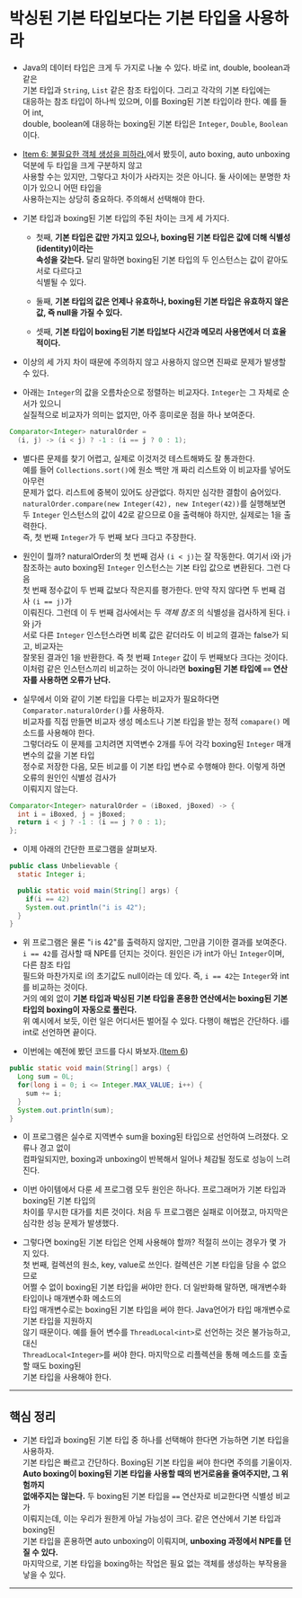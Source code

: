 # 박싱된 기본 타입보다는 기본 타입을 사용하라

- Java의 데이터 타입은 크게 두 가지로 나눌 수 있다. 바로 int, double, boolean과 같은  
  기본 타입과 `String`, `List` 같은 참조 타입이다. 그리고 각각의 기본 타입에는  
  대응하는 참조 타입이 하나씩 있으며, 이를 Boxing된 기본 타입이라 한다. 예를 들어 int,  
  double, boolean에 대응하는 boxing된 기본 타입은 `Integer`, `Double`, `Boolean`이다.

- [Item 6: 불필요한 객체 생성을 피하라.](https://github.com/sang-w0o/Study/blob/master/Programming%20Paradigm/Effective%20Java/1.%20%EA%B0%9D%EC%B2%B4%20%EC%83%9D%EC%84%B1%EA%B3%BC%20%ED%8C%8C%EA%B4%B4/Item%206.%20%EB%B6%88%ED%95%84%EC%9A%94%ED%95%9C%20%EA%B0%9D%EC%B2%B4%20%EC%83%9D%EC%84%B1%EC%9D%84%20%ED%94%BC%ED%95%98%EB%9D%BC.md)에서 봤듯이, auto boxing, auto unboxing 덕분에 두 타입을 크게 구분하지 않고  
  사용할 수는 있지만, 그렇다고 차이가 사라지는 것은 아니다. 둘 사이에는 분명한 차이가 있으니 어떤 타입을  
  사용하는지는 상당히 중요하다. 주의해서 선택해야 한다.

- 기본 타입과 boxing된 기본 타입의 주된 차이는 크게 세 가지다.

  - 첫째, **기본 타입은 값만 가지고 있으나, boxing된 기본 타입은 값에 더해 식별성(identity)이라는**  
    **속성을 갖는다.** 달리 말하면 boxing된 기본 타입의 두 인스턴스는 값이 같아도 서로 다르다고  
    식별될 수 있다.

  - 둘째, **기본 타입의 값은 언제나 유효하나, boxing된 기본 타입은 유효하지 않은 값, 즉 null을 가질 수 있다.**

  - 셋째, **기본 타입이 boxing된 기본 타입보다 시간과 메모리 사용면에서 더 효율적이다.**

- 이상의 세 가지 차이 때문에 주의하지 않고 사용하지 않으면 진짜로 문제가 발생할 수 있다.

- 아래는 `Integer`의 값을 오름차순으로 정렬하는 비교자다. `Integer`는 그 자체로 순서가 있으니  
  실질적으로 비교자가 의미는 없지만, 아주 흥미로운 점을 하나 보여준다.

```java
Comparator<Integer> naturalOrder =
  (i, j) -> (i < j) ? -1 : (i == j ? 0 : 1);
```

- 별다른 문제를 찾기 어렵고, 실제로 이것저것 테스트해봐도 잘 통과한다.  
  예를 들어 `Collections.sort()`에 원소 백만 개 짜리 리스트와 이 비교자를 넣어도 아무런  
  문제가 없다. 리스트에 중복이 있어도 상관없다. 하지만 심각한 결함이 숨어있다.  
  `naturalOrder.compare(new Integer(42), new Integer(42))`를 실행해보면  
  두 `Integer` 인스턴스의 값이 42로 같으므로 0을 출력해야 하지만, 실제로는 1을 출력한다.  
  즉, 첫 번째 `Integer`가 두 번째 보다 크다고 주장한다.

- 원인이 뭘까? naturalOrder의 첫 번째 검사 `(i < j)`는 잘 작동한다. 여기서 i와 j가  
  참조하는 auto boxing된 `Integer` 인스턴스는 기본 타입 값으로 변환된다. 그런 다음  
  첫 번째 정수값이 두 번째 값보다 작은지를 평가한다. 만약 작지 않다면 두 번째 검사 `(i == j)`가  
  이뤄진다. 그런데 이 두 번째 검사에서는 두 _객체 참조_ 의 식별성을 검사하게 된다. i와 j가  
  서로 다른 `Integer` 인스턴스라면 비록 값은 같더라도 이 비교의 결과는 false가 되고, 비교자는  
  잘못된 결과인 1을 반환한다. 즉 첫 번째 `Integer` 값이 두 번째보다 크다는 것이다.  
  이처럼 같은 인스턴스끼리 비교하는 것이 아니라면 **boxing된 기본 타입에 `==` 연산자를 사용하면 오류가 난다.**

- 실무에서 이와 같이 기본 타입을 다루는 비교자가 필요하다면 `Comparator.naturalOrder()`를 사용하자.  
  비교자를 직접 만들면 비교자 생성 메소드나 기본 타입을 받는 정적 `comapare()` 메소드를 사용해야 한다.  
  그렇더라도 이 문제를 고치려면 지역변수 2개를 두어 각각 boxing된 `Integer` 매개변수의 값을 기본 타입  
  정수로 저장한 다음, 모든 비교를 이 기본 타입 변수로 수행해야 한다. 이렇게 하면 오류의 원인인 식별성 검사가  
  이뤄지지 않는다.

```java
Comparator<Integer> naturalOrder = (iBoxed, jBoxed) -> {
  int i = iBoxed, j = jBoxed;
  return i < j ? -1 : (i == j ? 0 : 1);
};
```

- 이제 아래의 간단한 프로그램을 살펴보자.

```java
public class Unbelievable {
  static Integer i;

  public static void main(String[] args) {
    if(i == 42)
    System.out.println("i is 42");
  }
}
```

- 위 프로그램은 물론 "i is 42"를 출력하지 않지만, 그만큼 기이한 결과를 보여준다.  
  `i == 42`를 검사할 때 NPE를 던지는 것이다. 원인은 i가 int가 아닌 `Integer`이며, 다른 참조 타입  
  필드와 마찬가지로 i의 초기값도 null이라는 데 있다. 즉, `i == 42`는 `Integer`와 int를 비교하는 것이다.  
  거의 예외 없이 **기본 타입과 박싱된 기본 타입을 혼용한 연산에서는 boxing된 기본 타입의 boxing이 자동으로 풀린다.**  
  위 예시에서 보듯, 이런 일은 어디서든 벌어질 수 있다. 다행이 해법은 간단하다. i를 int로 선언하면 끝이다.

- 이번에는 예전에 봤던 코드를 다시 봐보자.([Item 6](https://github.com/sang-w0o/Study/blob/master/Programming%20Paradigm/Effective%20Java/1.%20%EA%B0%9D%EC%B2%B4%20%EC%83%9D%EC%84%B1%EA%B3%BC%20%ED%8C%8C%EA%B4%B4/Item%206.%20%EB%B6%88%ED%95%84%EC%9A%94%ED%95%9C%20%EA%B0%9D%EC%B2%B4%20%EC%83%9D%EC%84%B1%EC%9D%84%20%ED%94%BC%ED%95%98%EB%9D%BC.md))

```java
public static void main(String[] args) {
  Long sum = 0L;
  for(long i = 0; i <= Integer.MAX_VALUE; i++) {
    sum += i;
  }
  System.out.println(sum);
}
```

- 이 프로그램은 실수로 지역변수 sum을 boxing된 타입으로 선언하여 느려졌다. 오류나 경고 없이  
  컴파일되지만, boxing과 unboxing이 반복해서 일어나 체감될 정도로 성능이 느려진다.

- 이번 아이템에서 다룬 세 프로그램 모두 원인은 하나다. 프로그래머가 기본 타입과 boxing된 기본 타입의  
  차이를 무시한 대가를 치른 것이다. 처음 두 프로그램은 실패로 이어졌고, 마지막은 심각한 성능 문제가 발생했다.

- 그렇다면 boxing된 기본 타입은 언제 사용해야 할까? 적절히 쓰이는 경우가 몇 가지 있다.  
  첫 번째, 컬렉션의 원소, key, value로 쓰인다. 컬렉션은 기본 타입을 담을 수 없으므로  
  어쩔 수 없이 boxing된 기본 타입을 써야만 한다. 더 일반화해 말하면, 매개변수화 타입이나 매개변수화 메소드의  
  타입 매개변수로는 boxing된 기본 타입을 써야 한다. Java언어가 타입 매개변수로 기본 타입을 지원하지  
  않기 때문이다. 예를 들어 변수를 `ThreadLocal<int>`로 선언하는 것은 불가능하고, 대신  
  `ThreadLocal<Integer>`를 써야 한다. 마지막으로 리플렉션을 통해 메소드를 호출할 때도 boxing된  
  기본 타입을 사용해야 한다.

---

## 핵심 정리

- 기본 타입과 boxing된 기본 타입 중 하나를 선택해야 한다면 가능하면 기본 타입을 사용하자.  
  기본 타입은 빠르고 간단하다. Boxing된 기본 타입을 써야 한다면 주의를 기울이자.  
  **Auto boxing이 boxing된 기본 타입을 사용할 때의 번거로움을 줄여주지만, 그 위험까지**  
  **없애주지는 않는다.** 두 boxing된 기본 타입을 `==` 연산자로 비교한다면 식별성 비교가  
  이뤄지는데, 이는 우리가 원한게 아닐 가능성이 크다. 같은 연산에서 기본 타입과 boxing된  
  기본 타입을 혼용하면 auto unboxing이 이뤄지며, **unboxing 과정에서 NPE를 던질 수 있다.**  
  마지막으로, 기본 타입을 boxing하는 작업은 필요 없는 객체를 생성하는 부작용을 낳을 수 있다.

---
